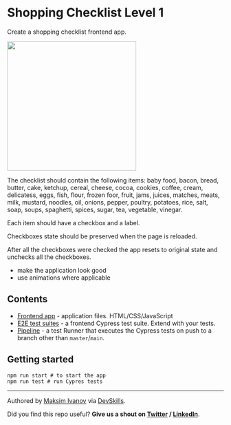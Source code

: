 # Shopping Checklist Level 1

Create a shopping checklist frontend app.

<img width="300px" src="https://user-images.githubusercontent.com/450319/204795020-bf498e37-d53d-49d9-b1ec-b0c6f944c222.png"/>

The checklist should contain the following items: baby food, bacon, bread, butter, cake, ketchup, cereal, cheese, cocoa, cookies, coffee, cream, delicatess, eggs, fish, flour, frozen foor, fruit, jams, juices, matches, meats, milk, mustard, noodles, oil, onions, pepper, poultry, potatoes, rice, salt, soap, soups, spaghetti, spices, sugar, tea, vegetable, vinegar.

Each item should have a checkbox and a label.

Checkboxes state should be preserved when the page is reloaded.

After all the checkboxes were checked the app resets to original state and unchecks all the checkboxes.

- make the application look good
- use animations where applicable

## Contents

- [Frontend app](app-frontend) - application files. HTML/CSS/JavaScript
- [E2E test suites](cypress/integration) - a frontend Cypress test suite. Extend with your tests.
- [Pipeline](.github/workflows/tests.yml) - a test Runner that executes the Cypress tests on push to a branch other than `master`/`main`.

## Getting started

```
npm run start # to start the app
npm run test # run Cypres tests
```

---

Authored by [Maksim Ivanov](https://devskills.co/authors/maksim-ivanov) via [DevSkills](https://devskills.co).

Did you find this repo useful? **Give us a shout on [Twitter](https://twitter.com/DevSkillsHQ) / [LinkedIn](https://www.linkedin.com/company/devskills)**.

